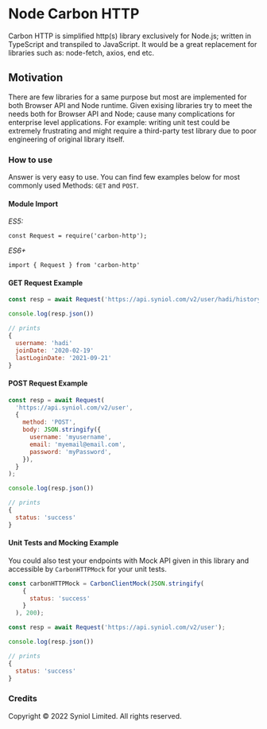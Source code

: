 # Node Carbon HTTP
Carbon HTTP is simplified http(s) library exclusively for Node.js; 
written in TypeScript and transpiled to JavaScript. It would be a 
great replacement for libraries such as: node-fetch, axios, end etc.


## Motivation
There are few libraries for a same purpose but most are implemented 
for both Browser API and Node runtime. Given exising libraries try to 
meet the needs both for Browser API and Node; cause many complications 
for enterprise level applications. For example:  writing unit test could 
be extremely frustrating and might require a third-party test library due 
to poor engineering of original library itself.


### How to use
Answer is very easy to use. You can find few examples below for most commonly 
used Methods: `GET` and `POST`.


#### Module Import
_ES5:_

    const Request = require('carbon-http');

_ES6+_

    import { Request } from 'carbon-http'


#### GET Request Example

```javascript
const resp = await Request('https://api.syniol.com/v2/user/hadi/history');

console.log(resp.json())

// prints
{
  username: 'hadi'
  joinDate: '2020-02-19'
  lastLoginDate: '2021-09-21'
}
```

#### POST Request Example

```javascript
const resp = await Request(
  'https://api.syniol.com/v2/user',
  {
    method: 'POST',
    body: JSON.stringify({
      username: 'myusername',
      email: 'myemail@email.com',
      password: 'myPassword',
    }),
  }
);

console.log(resp.json())

// prints
{
  status: 'success'
}
```


#### Unit Tests and Mocking Example
You could also test your endpoints with Mock API given in this library
and accessible by `CarbonHTTPMock` for your unit tests.

```javascript
const carbonHTTPMock = CarbonClientMock(JSON.stringify(
    { 
      status: 'success' 
    }
  ), 200);

const resp = await Request('https://api.syniol.com/v2/user');

console.log(resp.json())

// prints
{
  status: 'success'
}
```


### Credits
Copyright &copy; 2022 Syniol Limited. All rights reserved.
